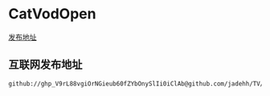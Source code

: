 # CatVodOpen
[发布地址](https://github.com/catvod/CatVodOpen/releases)

## 互联网发布地址
```bash
github://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@github.com/jadehh/TV/js/config.json
```